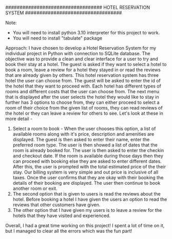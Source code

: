 ##################################
HOTEL RESERVATION SYSTEM
##################################

Note:
- You will need to install python 3.10 interpreter for this project to work.
- You will need to install "tabulate" package

Approach:
I have chosen to develop a Hotel Reservation System for my individual project in Python with connection to SQLite
database. The objective was to provide a clean and clear interface for a user to try and book their stay at a hotel.
The guest is asked if they want to select a hotel to book a room, leave a review for a hotel they stayed in 
or read the reviews that are already given by others.
This hotel reservation system has three hotel the user can choose from. The guest will be asked to enter the id 
of the hotel that they want to proceed with. Each hotel has different types of rooms and different costs that the 
user can choose from.
The next menu that is displayed after the user selects the hotel they would like to stay in further has 3 options 
to choose from, they can either proceed to select a room of their choice from the given list of rooms, they can read 
reviews of the hotel or they can leave a review for others to see. Let's look at these in more detail - 
1. Select a room to book - When the user chooses this option, a list of available rooms along with it's price,
description and amenities are displayed. The guest is then asked to enter their name, enter the preferred room type. 
The user is then showed a list of dates that the room is already booked for. The user is then asked to enter the checkin
and checkout date. If the room is available during those days then they can proceed with booking else they are asked 
to enter different dates. After this, the user is prompted with the total estimated price of the their stay. Our billing 
system is very simple and out price is inclusive of all taxes. Once the user confirms that they are okay with their booking
the details of their booking are displayed. The user then continue to book another room or exit. 
2. The second option that is given to users is read the reviews about the hotel. Before booking a hotel I have given the 
users an option to read the reviews that other customers have given.
3. The other option that I have given my users is to leave a review for the hotels that they have visited and experienced. 

Overall, I had a great time working on this project! I spent a lot of time on it, but I managed to clear all the errors 
which was the fun part! 

